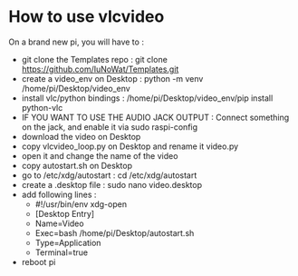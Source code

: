 # How to use vlcvideo

On a brand new pi, you will have to :
- git clone the Templates repo : git clone https://github.com/IuNoWat/Templates.git
- create a video_env on Desktop : python -m venv /home/pi/Desktop/video_env
- install vlc/python bindings : /home/pi/Desktop/video_env/pip install python-vlc
- IF YOU WANT TO USE THE AUDIO JACK OUTPUT : Connect something on the jack, and enable it via sudo raspi-config
- download the video on Desktop
- copy vlcvideo_loop.py on Desktop and rename it video.py
- open it and change the name of the video
- copy autostart.sh on Desktop
- go to /etc/xdg/autostart : cd /etc/xdg/autostart
- create a .desktop file : sudo nano video.desktop
- add following lines :
    - #!/usr/bin/env xdg-open
    - [Desktop Entry]
    - Name=Video
    - Exec=bash /home/pi/Desktop/autostart.sh
    - Type=Application
    - Terminal=true
- reboot pi


